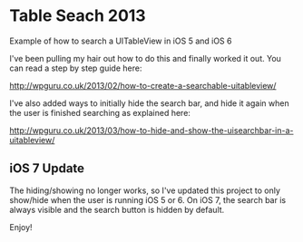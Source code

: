 Table Seach 2013
================

Example of how to search a UITableView in iOS 5 and iOS 6

I've been pulling my hair out how to do this and finally worked it out. You can read a step by step guide here:

http://wpguru.co.uk/2013/02/how-to-create-a-searchable-uitableview/

I've also added ways to initially hide the search bar, and hide it again when the user is finished searching as explained here:

http://wpguru.co.uk/2013/03/how-to-hide-and-show-the-uisearchbar-in-a-uitableview/

iOS 7 Update
------------
The hiding/showing no longer works, so I've updated this project to only show/hide when the user is running iOS 5 or 6. On iOS 7, the search bar is always visible and the search button is hidden by default.

Enjoy!
